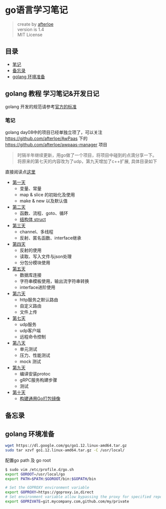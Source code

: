 # go语言学习笔记

> create by [afterloe](lm6289511@gmail.com)  
> version is 1.4  
> MIT License    

## 目录
- <a href="#note">笔记</a>  
- <a href="#backup">备忘录</a>  
- <a href="#install">golang 环境准备</a>

## golang 教程 学习笔记&开发日记
golang 开发的规范请参考[官方的标准](https://github.com/golang/go/wiki/CodeReviewComments)

### <a id="note">笔记</a>
golang day08中的项目已经单独立项了，可以关注 https://github.com/afterloe/AwPaas 下的 https://github.com/afterloe/awpaas-manager 项目
> 时隔半年继续更新，用go做了一个项目，将项目中碰到的点滴分享一下。将原来的第七天的内容改为了udp，第九天增加了c++扩展, 具体目录如下

直接阅读点[这里](./SUMMARY.md)

* [第一天](1-learn/summary.md)
    * 变量、常量
    * map & slice 的初始化及使用
    * make & new 以及默认值
* [第二天](2-learn/summary.md)
    * 函数、流程、goto、循环
    * [结构体 struct](2-learn/struct.md)
* [第三天](3-learn/summary.md)
    * channel、多线程
    * 反射、匿名函数、interface继承
* [第四天](4-learn/summary.md)
    * 反射的使用
    * 读取、写入文件与json处理
    * 分包分模块使用
* [第五天](5-learn/summary.md)
    * 数据库连接
    * 字符串模板使用，输出流字符串转换
    * interface进阶使用
* [第六天](6-learn/summary.md)
    * http服务之默认路由
    * 自定义路由
    * 文件上传
* [第七天](7-learn/summary.md)
    * udp服务
    * udp客户端
    * 远程命令控制
* [第八天](8-learn/summary.md)
    * 单元测试
    * 压力、性能测试
    * mock 测试
* [第九天](9-learn/summary.md)
    * 编译安装protoc
    * gRPC服务构建步骤
    * 测试
* [第十天](10-learn/summary.md)
    * [构建通用Go打包镜像](10-learn/build_by_docker.md)

## <a name="backup">备忘录</a>

## <a name="install">golang 环境准备</a>
```bash
wget https://dl.google.com/go/go1.12.linux-amd64.tar.gz
sudo tar xzvf go1.12.linux-amd64.tar.gz -C /usr/local/
```

配置go path 及 go root
```bash
$ sudo vim /etc/profile.d/go.sh
export GOROOT=/usr/local/go
export PATH=$PATH:$GOROOT/bin:$GOPATH/bin

# Set the GOPROXY environment variable
export GOPROXY=https://goproxy.io,direct
# Set environment variable allow bypassing the proxy for specified repos (optional)
export GOPRIVATE=git.mycompany.com,github.com/my/private
```
